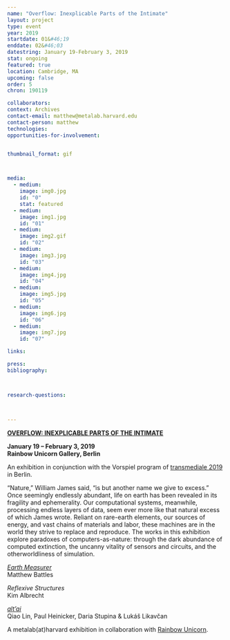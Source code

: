 ```yaml
---
name: "Overflow: Inexplicable Parts of the Intimate"
layout: project
type: event
year: 2019
startdate: 01&#46;19
enddate: 02&#46;03
datestring: January 19-February 3, 2019
stat: ongoing
featured: true
location: Cambridge, MA
upcoming: false
order: 5
chron: 190119

collaborators:
context: Archives
contact-email: matthew@metalab.harvard.edu
contact-person: matthew
technologies: 
opportunities-for-involvement:


thumbnail_format: gif



media:
  - medium:
    image: img0.jpg
    id: "0"
    stat: featured
  - medium:
    image: img1.jpg
    id: "01"
  - medium:
    image: img2.gif
    id: "02"
  - medium:
    image: img3.jpg
    id: "03"
  - medium:
    image: img4.jpg
    id: "04"
  - medium:
    image: img5.jpg
    id: "05"
  - medium:
    image: img6.jpg
    id: "06"
  - medium:
    image: img7.jpg
    id: "07"

links:

press:
bibliography:



research-questions:



---
```

**[OVERFLOW: INEXPLICABLE PARTS OF THE INTIMATE](https://rainbow-unicorn.com/#gallery)**

**January 19 – February 3, 2019<br />
Rainbow Unicorn Gallery, Berlin**

An exhibition in conjunction with the Vorspiel program of [transmediale 2019](https://vorspiel.berlin/#) in Berlin.

“Nature,” William James said, “is but another name we give to excess.” Once seemingly endlessly abundant, life on earth has been revealed in its fragility and ephemerality. Our computational systems, meanwhile, processing endless layers of data, seem ever more like that natural excess of which James wrote. Reliant on rare-earth elements, our sources of energy, and vast chains of materials and labor, these machines are in the world they strive to replace and reproduce. The works in this exhibition explore paradoxes of computers-as-nature: through the dark abundance of computed extinction, the uncanny vitality of sensors and circuits, and the otherworldliness of simulation.

*[Earth Measurer](https://medium.com/@metalabharvard/a-thicket-of-questions-on-matthew-battless-earth-measurer-6cefa0351add)*<br />
Matthew Battles

*Reflexive Structures*<br />
Kim Albrecht

*[alt’ai](http://altai.id/)*<br />
Qiao Lin, Paul Heinicker, Daria Stupina & Lukáš Likavčan

A metalab(at)harvard exhibition in collaboration with [Rainbow Unicorn](https://rainbow-unicorn.com/#welcome).



